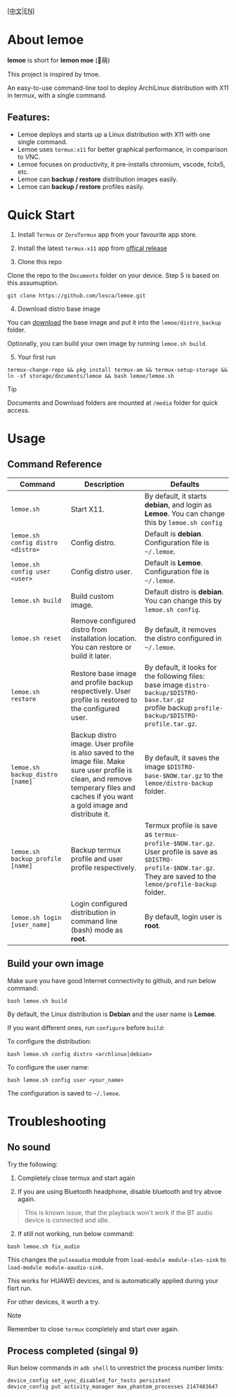 [[中文](README_CN.md)|[EN](README.md)]

# About **lemoe**

**lemoe** is short for **lemon moe** (🍋萌)

This project is inspired by tmoe.

An easy-to-use command-line tool to deploy ArchiLinux distribution with X11 in termux, with a single command. 

## Features:

* Lemoe deploys and starts up a Linux distribution with X11 with one single command.
* Lemoe uses `termux:x11` for better graphical performance, in comparison to VNC.
* Lemoe focuses on productivity, it pre-installs chromium, vscode, fcitx5, etc.
* Lemoe can **backup / restore** distribution images easily.
* Lemoe can **backup / restore** profiles easily.



# Quick Start

1. Install `Termux` or `ZeroTermux` app from your favourite app store.

2. Install the latest `termux-x11` app from [offical release](https://github.com/termux/termux-x11/releases)

3. Clone this repo

Clone the repo to the `Documents` folder on your device. Step 5 is based on this assumuption. 

```
git clone https://github.com/lesca/lemoe.git
```

4. Download distro base image

You can [download](https://github.com/lesca/lemoe/wiki/Download) the base image and put it into the `lemoe/distro_backup` folder.

Optionally, you can build your own image by running `lemoe.sh build`.

5. Your first run

```
termux-change-repo && pkg install termux-am && termux-setup-storage && ln -sf storage/documents/lemoe && bash lemoe/lemoe.sh
```

> [!TIP]
> Documents and Download folders are mounted at `/media` folder for quick access.

# Usage

## Command Reference

| Command                           | Description                                                  | Defaults                                                     |
| --------------------------------- | ------------------------------------------------------------ | ------------------------------------------------------------ |
| `lemoe.sh`                        | Start X11.                                                   | By default, it starts **debian**, and login as **Lemoe**. You can change this by `lemoe.sh config` |
| `lemoe.sh config distro <distro>` | Config distro.                                               | Default is **debian**. Configuration file is `~/.lemoe`.     |
| `lemoe.sh config user <user>`     | Config distro user.                                          | Default is **Lemoe**. Configuration file is `~/.lemoe`.      |
| `lemoe.sh build`                  | Build custom image.                                          | Default distro is **debian**. You can change this by `lemoe.sh config`. |
| `lemoe.sh reset`                  | Remove configured distro from installation location. You can restore or build it later. | By default, it removes the distro configured in `~/.lemoe`.  |
| `lemoe.sh restore`                | Restore base image and profile backup respectively. User profile is restored to the configured user. | By default, it looks for the following files:<br />base image `distro-backup/$DISTRO-base.tar.gz` <br />profile backup `profile-backup/$DISTRO-profile.tar.gz`. |
| `lemoe.sh backup_distro [name]`   | Backup distro image. User profile is also saved to the image file. Make sure user profile is clean, and remove temperary files and caches if you want a gold image and distribute it. | By default, it saves the image `$DISTRO-base-$NOW.tar.gz` to the `lemoe/distro-backup` folder. |
| `lemoe.sh backup_profile [name]`  | Backup termux profile and user profile respectively.         | Termux profile is save as `termux-profile-$NOW.tar.gz`. <br />User profile is save as `$DISTRO-profile-$NOW.tar.gz`. <br />They are saved to the `lemoe/profile-backup` folder. |
| `lemoe.sh login [user_name]`      | Login configured distribution in command line (bash) mode as **root**. | By default, login user is **root**.                          |

## Build your own image

Make sure you have good Internet connectivity to github, and run below command:

```
bash lemoe.sh build
``` 

By default, the Linux distribution is **Debian** and the user name is **Lemoe**. 

If you want different ones, run `configure` before `build`:

To configure the distribution:

```
bash lemoe.sh config distro <archlinux|debian>
```

To configure the user name:

```
bash lemoe.sh config user <your_name>
```


The configuration is saved to `~/.lemoe`.

# Troubleshooting

## No sound

Try the following:

1. Completely close termux and start again

2. If you are using Bluetooth headphone, disable bluetooth and try abvoe again.

> This is known issue, that the playback won't work if the BT audio device is connected and idle.

2. If still not working, run below command:

```
bash lemoe.sh fix_audio
```

This changes the `pulseaudio` module from `load-module module-sles-sink` to `load-module module-aaudio-sink`.

This works for HUAWEI devices, and is automatically applied during your fisrt run. 

For other devices, it worth a try. 

> [!NOTE]
> Remember to close `termux` completely and start over again. 

## Process completed (singal 9)

Run below commands in `adb shell` to unrestrict the process number limits:

```
device_config set_sync_disabled_for_tests persistent
device_config put activity_manager max_phantom_processes 2147483647
```
